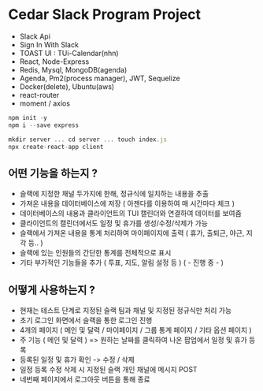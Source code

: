 # Cedar Slack Program Project
- Slack Api  
- Sign In With Slack  
- TOAST UI : TUi-Calendar(nhn)  
- React, Node-Express  
- Redis, Mysql, MongoDB(agenda) 
- Agenda, Pm2(process manager), JWT, Sequelize  
- Docker(delete), Ubuntu(aws)  
- react-router
- moment / axios

```js
npm init -y
npm i --save express

mkdir server ... cd server ... touch index.js
npx create-react-app client
```

## 어떤 기능을 하는지 ?

- 슬랙에 지정한 채널 두가지에 한해, 정규식에 일치하는 내용을 추출
- 가져온 내용을 데이터베이스에 저장 ( 아젠다를 이용하여 매 시간마다 체크 )
- 데이터베이스의 내용과 클라이언트의 TUI 캘린더와 연결하여 데이터를 보여줌
- 클라이언트의 캘린더에서도 일정 및 휴가를 생성/수정/삭제가 가능
- 슬랙에서 가져온 내용을 통계 처리하여 마이페이지에 출력 ( 휴가, 출퇴근, 야근, 지각 등.. )
- 슬랙에 있는 인원들의 간단한 통계를 전체적으로 표시
- 기타 부가적인 기능들을 추가 ( 투표, 지도, 알림 설정 등 ) ( - 진행 중 - )

## 어떻게 사용하는지 ?

- 현재는 테스트 단계로 지정된 슬랙 팀과 채널 및 지정된 정규식만 처리 가능
- 초기 로그인 화면에서 슬랙을 통한 로그인 진행
- 4개의 페이지 ( 메인 및 달력 / 마이페이지 / 그룹 통계 페이지 / 기타 옵션 페이지 )
- 주 기능 ( 메인 및 달력 ) => 원하는 날짜를 클릭하여 나온 팝업에서 일정 및 휴가 등록
- 등록된 일정 및 휴가 확인 -> 수정 / 삭제
- 일정 등록 수정 삭제 시 지정된 슬랙 개인 채널에 메시지 POST
- 네번째 페이지에서 로그아웃 버튼을 통해 종료